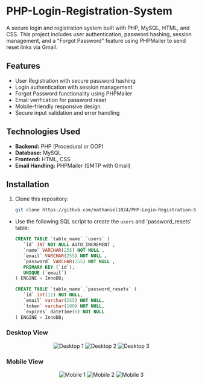 # PHP-Login-Registration-System
A secure login and registration system built with PHP, MySQL, HTML, and CSS. This project includes user authentication, password hashing, session management, and a "Forgot Password" feature using PHPMailer to send reset links via Gmail.

## Features
- User Registration with secure password hashing
- Login authentication with session management
- Forgot Password functionality using PHPMailer
- Email verification for password reset
- Mobile-friendly responsive design
- Secure input validation and error handling

## Technologies Used
- **Backend:** PHP (Procedural or OOP)
- **Database:** MySQL
- **Frontend:** HTML, CSS
- **Email Handling:** PHPMailer (SMTP with Gmail)

## Installation
1. Clone this repository:
   ```sh
   git clone https://github.com/nathaniel1024/PHP-Login-Registration-System.git

- Use the following SQL script to create the `users` and 'password_resets' table:

     ```sql
  CREATE TABLE `table_name`.`users` (
        `id` INT NOT NULL AUTO_INCREMENT ,
        `name` VARCHAR(255) NOT NULL ,
        `email` VARCHAR(255) NOT NULL ,
        `password` VARCHAR(255) NOT NULL ,
        PRIMARY KEY (`id`),
        UNIQUE (`email`)
     ) ENGINE = InnoDB;

  CREATE TABLE `table_name`.`password_resets` (
        `id` int(11) NOT NULL,
        `email` varchar(255) NOT NULL,
        `token` varchar(100) NOT NULL,
        `expires` datetime(6) NOT NULL
     ) ENGINE = InnoDB;

### Desktop View
<p align="center">
  <img src="https://github.com/user-attachments/assets/b6b56934-a2e5-499a-85a7-d45f788e2550" alt="Desktop 1" />
  <img src="https://github.com/user-attachments/assets/9256edfb-81f5-4ca4-ba07-459bc4e7386d" alt="Desktop 2" />
  <img src="https://github.com/user-attachments/assets/f1976a88-3431-4715-9997-c7f70c6e6edf" alt="Desktop 3" />
</p>

### Mobile View
<p align="center">
  <img src="https://github.com/user-attachments/assets/02e340de-aad9-4fdf-89cf-340a8a9b4b68" alt="Mobile 1" />
  <img src="https://github.com/user-attachments/assets/d6bcca50-5ab9-4954-8732-d61beef7acf1" alt="Mobile 2" />
  <img src="https://github.com/user-attachments/assets/0e110cc4-9805-45fe-9100-d4a1e40c333f" alt="Mobile 3" />
</p>
